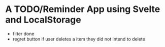 # A TODO/Reminder App using Svelte and LocalStorage

* filter done
* regret button if user deletes a item they did not intend to delete
